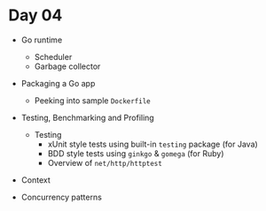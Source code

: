 # Day 04

- Go runtime
  - Scheduler
  - Garbage collector

- Packaging a Go app
  - Peeking into sample `Dockerfile`

- Testing, Benchmarking and Profiling
  - Testing
    - xUnit style tests using built-in `testing` package (for Java)
    - BDD style tests using `ginkgo` & `gomega` (for Ruby)
    - Overview of `net/http/httptest`

- Context

- Concurrency patterns
